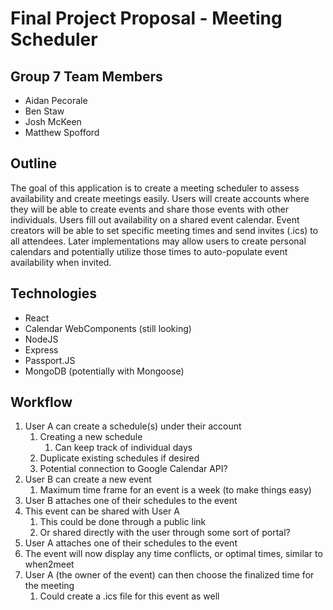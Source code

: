 # Final Project Proposal - Meeting Scheduler

## Group 7 Team Members

- Aidan Pecorale
- Ben Staw
- Josh McKeen
- Matthew Spofford

## Outline

The goal of this application is to create a meeting scheduler to assess availability and create meetings easily. Users will create accounts where they will be able to create events and share those events with other individuals. Users fill out availability on a shared event calendar. Event creators will be able to set specific meeting times and send invites (.ics) to all attendees. Later implementations may allow users to create personal calendars and potentially utilize those times to auto-populate event availability when invited. 

## Technologies

- React
- Calendar WebComponents (still looking)
- NodeJS
- Express
- Passport.JS
- MongoDB (potentially with Mongoose)

## Workflow

1. User A can create a schedule(s) under their account
    1. Creating a new schedule
        1. Can keep track of individual days
    2. Duplicate existing schedules if desired
    3. Potential connection to Google Calendar API?
2. User B can create a new event
    1. Maximum time frame for an event is a week (to make things easy)
3. User B attaches one of their schedules to the event
4. This event can be shared with User A
    1. This could be done through a public link
    2. Or shared directly with the user through some sort of portal?
5. User A attaches one of their schedules to the event
6. The event will now display any time conflicts, or optimal times, similar to when2meet
7. User A (the owner of the event) can then choose the finalized time for the meeting
    1. Could create a .ics file for this event as well
